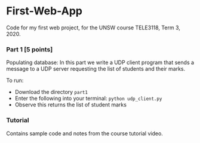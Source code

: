 # First-Web-App

Code for my first web project, for the UNSW course TELE3118, Term 3, 2020. 

### **Part 1 [5 points]**
Populating database: In this part we write a UDP client program that sends a message to a UDP server requesting the list of students and their marks.

To run:
- Download the directory ```part1```
- Enter the following into your terminal: ```python udp_client.py```
- Observe this returns the list of student marks

### **Tutorial**
Contains sample code and notes from the course tutorial video.



